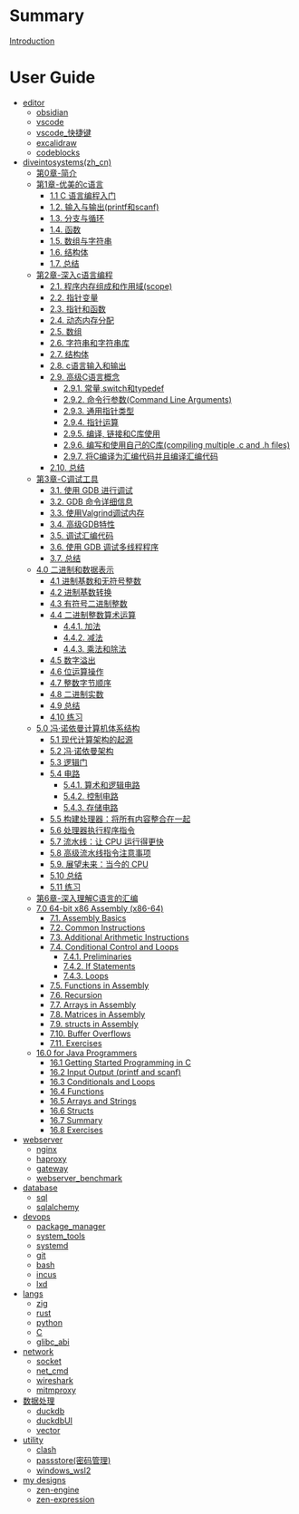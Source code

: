 # Summary

[Introduction](./README.md)
# User Guide

- [editor](editor/README.md)
	- [obsidian](editor/obsidian.md)
	- [vscode](editor/vscode.md)
	- [vscode_快捷键](editor/vscode_keyboard_shortcuts.md)
	- [excalidraw](editor/excalidraw.md)
	- [codeblocks](editor/codeblocks.md)
- [diveintosystems(zh_cn)](diveintosystems/readme.md.md)
	- [第0章-简介](diveintosystems/第0章-简介.md)
	- [第1章-优美的c语言](diveintosystems/第1章-优美的c语言/1.0%20简介.md)
		- [1.1 C 语言编程入门](diveintosystems/第1章-优美的c语言/1.1%20C%20语言编程入门.md)
		- [1.2. 输入与输出(printf和scanf)](diveintosystems/第1章-优美的c语言/1.2.%20输入与输出(printf和scanf).md)
		- [1.3. 分支与循环](diveintosystems/第1章-优美的c语言/1.3.%20分支与循环.md)
		- [1.4. 函数](diveintosystems/第1章-优美的c语言/1.4.%20函数.md)
		- [1.5. 数组与字符串](diveintosystems/第1章-优美的c语言/1.5.%20数组与字符串.md)
		- [1.6. 结构体](diveintosystems/第1章-优美的c语言/1.6.%20结构体.md)
		- [1.7. 总结](diveintosystems/第1章-优美的c语言/1.7.%20总结.md)
	- [第2章-深入c语言编程](diveintosystems/第2章-深入C语言编程/2.0.%20深入c语言编程.md)
		- [2.1. 程序内存组成和作用域(scope)](diveintosystems/第2章-深入C语言编程/2.1.%20程序内存组成和作用域(scope).md)
		- [2.2. 指针变量](diveintosystems/第2章-深入C语言编程/2.2.%20指针变量.md)
		- [2.3. 指针和函数](diveintosystems/第2章-深入C语言编程/2.3.%20指针和函数.md)
		- [2.4. 动态内存分配](diveintosystems/第2章-深入C语言编程/2.4.%20动态内存分配.md)
		- [2.5. 数组](diveintosystems/第2章-深入C语言编程/2.5.%20数组.md)
		- [2.6. 字符串和字符串库](diveintosystems/第2章-深入C语言编程/2.6.%20字符串和字符串库.md)
		- [2.7. 结构体](diveintosystems/第2章-深入C语言编程/2.7.%20结构体.md)
		- [2.8. c语言输入和输出](diveintosystems/第2章-深入C语言编程/2.8.%20c语言输入和输出.md)
		- [2.9. 高级C语言概念](diveintosystems/第2章-深入C语言编程/2.9.%20高级C语言概念/2.9.0.%20高级C语言概念.md)
			- [2.9.1. 常量,switch和typedef](diveintosystems/第2章-深入C语言编程/2.9.%20高级C语言概念/2.9.1.%20常量,switch和typedef.md)
			- [2.9.2. 命令行参数(Command Line Arguments)](diveintosystems/第2章-深入C语言编程/2.9.%20高级C语言概念/2.9.2.%20命令行参数(Command%20Line%20Arguments).md)
			- [2.9.3. 通用指针类型](diveintosystems/第2章-深入C语言编程/2.9.%20高级C语言概念/2.9.3.%20通用指针类型.md)
			- [2.9.4. 指针运算](diveintosystems/第2章-深入C语言编程/2.9.%20高级C语言概念/2.9.4.%20指针运算.md)
			- [2.9.5. 编译, 链接和C库使用](diveintosystems/第2章-深入C语言编程/2.9.%20高级C语言概念/2.9.5.%20编译,%20链接和C库使用.md)
			- [2.9.6. 编写和使用自己的C库(compiling multiple .c and .h files)](diveintosystems/第2章-深入C语言编程/2.9.%20高级C语言概念/2.9.6.%20编写和使用自己的C库(compiling%20multiple%20.c%20and%20.h%20files).md)
			- [2.9.7. 将C编译为汇编代码并且编译汇编代码](diveintosystems/第2章-深入C语言编程/2.9.%20高级C语言概念/2.9.7.%20将C编译为汇编代码并且编译汇编代码.md)
		- [2.10. 总结](diveintosystems/第2章-深入C语言编程/2.10.%20总结.md)
	- [第3章-C调试工具](diveintosystems/第3章-调试/3.0%20C调试工具.md)
		- [3.1. 使用 GDB 进行调试](diveintosystems/第3章-调试/3.1.%20使用%20GDB%20进行调试.md)
		- [3.2. GDB 命令详细信息](diveintosystems/第3章-调试/3.2.%20GDB%20命令详细信息.md)
		- [3.3. 使用Valgrind调试内存](diveintosystems/第3章-调试/3.3.%20使用Valgrind调试内存.md)
		- [3.4. 高级GDB特性](diveintosystems/第3章-调试/3.4.%20高级GDB特性.md)
		- [3.5. 调试汇编代码](diveintosystems/第3章-调试/3.5.%20调试汇编代码.md)
		- [3.6. 使用 GDB 调试多线程程序](diveintosystems/第3章-调试/3.6.%20使用%20GDB%20调试多线程程序.md)
		- [3.7. 总结](diveintosystems/第3章-调试/3.7.%20总结.md)
	- [4.0 二进制和数据表示](diveintosystems/第4章-二进制和数据表示/4.0%20二进制和数据表示.md)
		- [4.1 进制基数和无符号整数](diveintosystems/第4章-二进制和数据表示/4.1%20进制基数和无符号整数.md)
		- [4.2 进制基数转换](diveintosystems/第4章-二进制和数据表示/4.2%20进制基数转换.md)
		- [4.3 有符号二进制整数](diveintosystems/第4章-二进制和数据表示/4.3%20有符号二进制整数.md)
		- [4.4 二进制整数算术运算](diveintosystems/第4章-二进制和数据表示/4.4%20二进制整数算术运算.md)
			- [4.4.1. 加法](diveintosystems/第4章-二进制和数据表示/4.4.1.%20加法.md)
			- [4.4.2. 减法](diveintosystems/第4章-二进制和数据表示/4.4.2.%20减法.md)
			- [4.4.3. 乘法和除法](diveintosystems/第4章-二进制和数据表示/4.4.3.%20乘法和除法.md)
		- [4.5 数字溢出](diveintosystems/第4章-二进制和数据表示/4.5%20数字溢出.md)
		- [4.6 位运算操作](diveintosystems/第4章-二进制和数据表示/4.6%20位运算操作.md)
		- [4.7 整数字节顺序](diveintosystems/第4章-二进制和数据表示/4.7%20整数字节顺序.md)
		- [4.8 二进制实数](diveintosystems/第4章-二进制和数据表示/4.8%20二进制实数.md)
		- [4.9 总结](diveintosystems/第4章-二进制和数据表示/4.9%20总结.md)
		- [4.10 练习](diveintosystems/第4章-二进制和数据表示/4.10%20练习.md)
	- [5.0 冯·诺依曼计算机体系结构](diveintosystems/第5章-冯·诺依曼设计：计算机体系结构/5.0%20冯·诺依曼计算机体系结构.md)
		- [5.1 现代计算架构的起源](diveintosystems/第5章-冯·诺依曼设计：计算机体系结构/5.1%20现代计算架构的起源.md)
		- [5.2 冯·诺依曼架构](diveintosystems/第5章-冯·诺依曼设计：计算机体系结构/5.2%20冯·诺依曼架构.md)
		- [5.3 逻辑门](diveintosystems/第5章-冯·诺依曼设计：计算机体系结构/5.3%20逻辑门.md)
		- [5.4 电路](diveintosystems/第5章-冯·诺依曼设计：计算机体系结构/5.4%20电路.md)
			-  [5.4.1. 算术和逻辑电路](diveintosystems/第5章-冯·诺依曼设计：计算机体系结构/5.4.1.%20算术和逻辑电路.md)
			- [5.4.2. 控制电路](diveintosystems/第5章-冯·诺依曼设计：计算机体系结构/5.4.2.%20控制电路.md)
			- [5.4.3. 存储电路](diveintosystems/第5章-冯·诺依曼设计：计算机体系结构/5.4.3.%20存储电路.md)
		- [5.5 构建处理器：将所有内容整合在一起](diveintosystems/第5章-冯·诺依曼设计：计算机体系结构/5.5%20构建处理器：将所有内容整合在一起.md)
		- [5.6 处理器执行程序指令](diveintosystems/第5章-冯·诺依曼设计：计算机体系结构/5.6%20处理器执行程序指令.md)
		- [5.7 流水线：让 CPU 运行得更快](diveintosystems/第5章-冯·诺依曼设计：计算机体系结构/5.7%20流水线：让%20CPU%20运行得更快.md)
		- [5.8 高级流水线指令注意事项](diveintosystems/第5章-冯·诺依曼设计：计算机体系结构/5.8%20高级流水线指令注意事项.md)
		- [5.9. 展望未来：当今的 CPU](diveintosystems/第5章-冯·诺依曼设计：计算机体系结构/5.9.%20展望未来：当今的%20CPU.md)
		- [5.10 总结](diveintosystems/第5章-冯·诺依曼设计：计算机体系结构/5.10%20总结.md)
		- [5.11 练习](diveintosystems/第5章-冯·诺依曼设计：计算机体系结构/5.11%20练习.md)
	- [第6章-深入理解C语言的汇编](diveintosystems/第6章-深入理解C语言的汇编.md)
	- [7.0 64-bit x86 Assembly (x86-64)](diveintosystems/第7章-64-bit%20x86%20Assembly%20(x86-64)/7.0%2064-bit%20x86%20Assembly%20(x86-64).md)
		- [7.1. Assembly Basics](diveintosystems/第7章-64-bit%20x86%20Assembly%20(x86-64)/7.1.%20Assembly%20Basics.md)
		- [7.2. Common Instructions](diveintosystems/第7章-64-bit%20x86%20Assembly%20(x86-64)/7.2.%20Common%20Instructions.md)
		- [7.3. Additional Arithmetic Instructions](diveintosystems/第7章-64-bit%20x86%20Assembly%20(x86-64)/7.3.%20Additional%20Arithmetic%20Instructions.md)
		- [7.4. Conditional Control and Loops](diveintosystems/第7章-64-bit%20x86%20Assembly%20(x86-64)/7.4.%20Conditional%20Control%20and%20Loops.md)
			- [7.4.1. Preliminaries](diveintosystems/第7章-64-bit%20x86%20Assembly%20(x86-64)/7.4.1.%20Preliminaries.md)
			- [7.4.2. If Statements](diveintosystems/第7章-64-bit%20x86%20Assembly%20(x86-64)/7.4.2.%20If%20Statements.md)
			- [7.4.3. Loops](diveintosystems/第7章-64-bit%20x86%20Assembly%20(x86-64)/7.4.3.%20Loops.md)
		- [7.5. Functions in Assembly](diveintosystems/第7章-64-bit%20x86%20Assembly%20(x86-64)/7.5.%20Functions%20in%20Assembly.md)
		- [7.6. Recursion](diveintosystems/第7章-64-bit%20x86%20Assembly%20(x86-64)/7.6.%20Recursion.md)
		- [7.7. Arrays in Assembly](diveintosystems/第7章-64-bit%20x86%20Assembly%20(x86-64)/7.7.%20Arrays%20in%20Assembly.md)
		- [7.8. Matrices in Assembly](diveintosystems/第7章-64-bit%20x86%20Assembly%20(x86-64)/7.8.%20Matrices%20in%20Assembly.md)
		- [7.9. structs in Assembly](diveintosystems/第7章-64-bit%20x86%20Assembly%20(x86-64)/7.9.%20structs%20in%20Assembly.md)
		- [7.10. Buffer Overflows](diveintosystems/第7章-64-bit%20x86%20Assembly%20(x86-64)/7.10.%20Buffer%20Overflows.md)
		- [7.11. Exercises](diveintosystems/第7章-64-bit%20x86%20Assembly%20(x86-64)/7.11.%20Exercises.md)
	- [16.0 for Java Programmers](diveintosystems/第16章-for%20Java%20Programmers/16.0%20for%20Java%20Programmers.md)
		- [16.1 Getting Started Programming in C](diveintosystems/第16章-for%20Java%20Programmers/16.1%20Getting%20Started%20Programming%20in%20C.md)
		- [16.2 Input Output (printf and scanf)](diveintosystems/第16章-for%20Java%20Programmers/16.2%20Input%20Output%20(printf%20and%20scanf).md)
		- [16.3 Conditionals and Loops](diveintosystems/第16章-for%20Java%20Programmers/16.3%20Conditionals%20and%20Loops.md)
		- [16.4 Functions](diveintosystems/第16章-for%20Java%20Programmers/16.4%20Functions.md)
		- [16.5 Arrays and Strings](diveintosystems/第16章-for%20Java%20Programmers/16.5%20Arrays%20and%20Strings.md)
		- [16.6 Structs](diveintosystems/第16章-for%20Java%20Programmers/16.6%20Structs.md)
		- [16.7 Summary](diveintosystems/第16章-for%20Java%20Programmers/16.7%20Summary.md)
		- [16.8 Exercises](diveintosystems/第16章-for%20Java%20Programmers/16.8%20Exercises.md)
- [webserver](webserver/readme.md)
	- [nginx](webserver/nginx/index.md)
	- [haproxy](webserver/haproxy/index.md)
	- [gateway](webserver/gateway.md)
	- [webserver_benchmark](webserver/webserver_benchmark.md)
- [database](database/README.md)
	- [sql](database/sql.md)
	- [sqlalchemy](database/sqlalchemy.md)
- [devops](devops/README.md)
	- [package_manager](devops/package_manager.md)
	- [system_tools](devops/system_tools.md)
	- [systemd](devops/systemd.md)
	- [git](devops/git.md)
	- [bash](devops/bash.md)
	- [incus](devops/incus.md)
	- [lxd](devops/lxd.md)
- [langs](lang/c/README.md)
	- [zig](lang/zig.md)
	- [rust](lang/rust.md)
	- [python](lang/python.md)
	- [C](lang/c/concepts.md)
	- [glibc_abi](lang/c/glibc_abi.md)
- [network](network/readme.md)
	- [socket](network/socket.md)
	- [net_cmd](network/net_cmd.md)
	- [wireshark](network/wireshark.md)
	- [mitmproxy](network/mitmproxy/README.md)
- [数据处理](data/readme.md)
	- [duckdb](data/duckdb.md)
	- [duckdbUI](data/duckdbUI.md)
	- [vector](data/vector/README.md)
- [utility](utility/readme.md)
	- [clash](utility/clash/clash.md)
	- [passstore(密码管理)](utility/passstore.md)
	- [windows_wsl2](utility/windows_wsl2.md)
- [my designs](designs/readme.md)
	- [zen-engine](designs/zen-engine.md)
	- [zen-expression](designs/zen-expression.md)